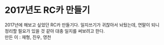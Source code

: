 # 2017년도 RC카 만들기  
2017년에 해보고 싶었던 RC카 만들기다. 일지쓰기가 귀찮아서 놔뒀는데, 연말이 되니 정리할 필요가 있을 것 같아 대충 일지를 써보려고 한다.  
만든 이 : 재형, 진우, 영천